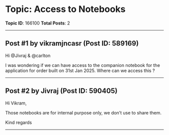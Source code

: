 # Topic: Access to Notebooks
**Topic ID**: 166100
**Total Posts**: 2

---

## Post #1 by vikramjncasr (Post ID: 589169)
Hi 
@Jivraj
 & 
@carlton


I was wondering if we can have access to the companion notebook for the application for order built on 31st Jan 2025. Where can we access this ?

---

## Post #2 by Jivraj (Post ID: 590405)
Hi Vikram,


Those notebooks are for internal purpose only, we don’t use to share them.


Kind regards

---
